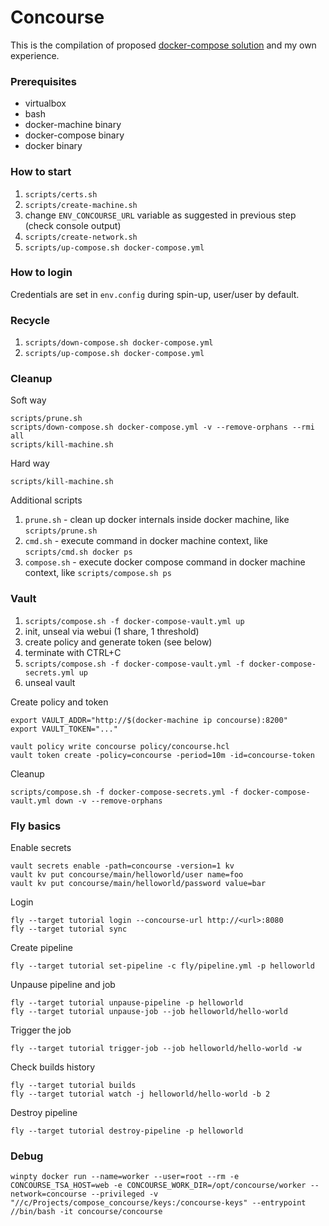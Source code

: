 # Concourse

This is the compilation of proposed [docker-compose solution](https://concourse.ci/docker-repository.html) and my own experience.

### Prerequisites

- virtualbox
- bash
- docker-machine binary
- docker-compose binary
- docker binary

### How to start

1. `scripts/certs.sh`
1. `scripts/create-machine.sh`
1. change `ENV_CONCOURSE_URL` variable as suggested in previous step (check console output)
1. `scripts/create-network.sh`
1. `scripts/up-compose.sh docker-compose.yml`

### How to login

Credentials are set in `env.config` during spin-up, user/user by default.

### Recycle

1. `scripts/down-compose.sh docker-compose.yml`
1. `scripts/up-compose.sh docker-compose.yml`

### Cleanup

Soft way
```
scripts/prune.sh
scripts/down-compose.sh docker-compose.yml -v --remove-orphans --rmi all
scripts/kill-machine.sh
```
Hard way
```
scripts/kill-machine.sh
```

Additional scripts
1. `prune.sh` - clean up docker internals inside docker machine, like `scripts/prune.sh`
1. `cmd.sh` - execute command in docker machine context, like `scripts/cmd.sh docker ps`
1. `compose.sh` - execute docker compose command in docker machine context, like `scripts/compose.sh ps`

### Vault

1. `scripts/compose.sh -f docker-compose-vault.yml up`
1. init, unseal via webui (1 share, 1 threshold)
1. create policy and generate token (see below)
1. terminate with CTRL+C
1. `scripts/compose.sh -f docker-compose-vault.yml -f docker-compose-secrets.yml up`
1. unseal vault

Create policy and token

```
export VAULT_ADDR="http://$(docker-machine ip concourse):8200"
export VAULT_TOKEN="..."

vault policy write concourse policy/concourse.hcl
vault token create -policy=concourse -period=10m -id=concourse-token
```

Cleanup

```
scripts/compose.sh -f docker-compose-secrets.yml -f docker-compose-vault.yml down -v --remove-orphans
```

### Fly basics

Enable secrets

```
vault secrets enable -path=concourse -version=1 kv
vault kv put concourse/main/helloworld/user name=foo
vault kv put concourse/main/helloworld/password value=bar
```

Login

```
fly --target tutorial login --concourse-url http://<url>:8080
fly --target tutorial sync
```

Create pipeline

```
fly --target tutorial set-pipeline -c fly/pipeline.yml -p helloworld
```

Unpause pipeline and job

```
fly --target tutorial unpause-pipeline -p helloworld
fly --target tutorial unpause-job --job helloworld/hello-world
```

Trigger the job

```
fly --target tutorial trigger-job --job helloworld/hello-world -w
```

Check builds history

```
fly --target tutorial builds
fly --target tutorial watch -j helloworld/hello-world -b 2
```

Destroy pipeline

```
fly --target tutorial destroy-pipeline -p helloworld
```

### Debug

```
winpty docker run --name=worker --user=root --rm -e CONCOURSE_TSA_HOST=web -e CONCOURSE_WORK_DIR=/opt/concourse/worker --network=concourse --privileged -v "//c/Projects/compose_concourse/keys:/concourse-keys" --entrypoint //bin/bash -it concourse/concourse
```
